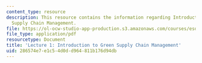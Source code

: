 ```yaml
---
content_type: resource
description: This resource contains the information regarding Introduction to Green
  Supply Chain Management.
file: https://ol-ocw-studio-app-production.s3.amazonaws.com/courses/esd-s43-green-supply-chain-management-spring-2014/286574e7e1c54d0dd964811b176d94db_MITESD_S43S14_Lecture1.pdf
file_type: application/pdf
resourcetype: Document
title: 'Lecture 1: Introduction to Green Supply Chain Management'
uid: 286574e7-e1c5-4d0d-d964-811b176d94db
---
```

